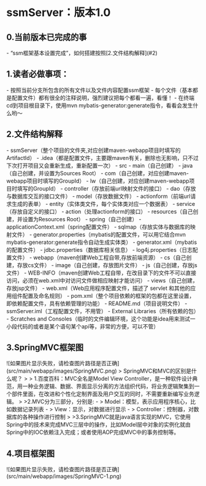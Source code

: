<h1 >ssmServer：版本1.0</h1>

<h2 >0.当前版本已完成的事</h2>
- “ssm框架基本设置完成”，如何搭建按照[2.文件结构解释](#2)

<h2 >1.读者必做事项：</h2>
- 按照当前分支所包含的所有文件以及文件内容配置ssm框架
- 每个文件（基本都是配置文件）都有很全的注释说明，强烈建议把每个都看一遍，看懂！
- 在终端cd到项目根目录下，使用mvn mybatis-generator:generate指令，看看会发生什么哟～

<h2 id="2">2.文件结构解释</h2>
- ssmServer（整个项目的文件夹,对应创建maven-webapp项目时填写的ArtifactId）
    - .idea（都是配置文件，主要跟maven有关，删除也无影响，只不过下次打开项目又会重新生成，重新配置一次）
    - src
        - main（自己创建）
            - java（自己创建，并设置为Sources Root）
                - com（自己创建，对应创建maven-webapp项目时填写的GroupId）
                    - lw（自己创建，对应创建maven-webapp项目时填写的GroupId）
                        - controller（存放前端url映射文件的接口）
                        - dao（存放与数据库交互的接口文件）
                        - model（存放数据文件）
                            - actionform（前端url请求生成的表单）
                            - entity（实体类文件，每个实体类对应一个数据表）
                        - service（存放自定义的接口）
                            - action（处理actionform的接口）
            - resources（自己创建，并设置为Resources Root）
                - spring（自己创建）
                    - applicationContext.xml（spring配置文件）
                - sqlmap（存放实体与数据库的映射文件）
                - generator.properties（mybatis的配置文件，可以用它结合mvn mybatis-generator:generate指令自动生成实体类）
                - generator.xml（mybatis的配置文件）
                - jdbc.properties（数据库相关信息）
                - log4j.properties（日志配置文件）
            - webapp（maven创建Web工程自带,存放前端资源）
                - cs（自己创建，存放cs文件）
                - image（自己创建，存放图片文件）
                - js（自己创建，存放js文件）
                - WEB-INFO（maven创建Web工程自带，在改目录下的文件不可以直接访问，必须在web.xml中对访问文件做相应映射才能访问）
                    - views（自己创建，存放jsp文件）
                    - web.xml（Web应用程序配置文件，描述了 servlet 和其他的应用组件配置及命名规则） 
    - pom.xml（整个项目依赖的框架的包都在这里设置，即依赖配置文件，具有依赖管理的功能）
    - README.md（项目说明文件）
    - ssmServer.iml（工程配置文件，不用管）
- External Libraries（所有依赖的包）
- Scratches and Consoles（临时的文件编辑环境，这个功能是idea用来测试一小段代码的或者是某个语句某个api等，非常的方便，可以不管）

<h2>3.SpringMVC框架图</h2>
![如果图片显示失败，请检查图片路径是否正确](src/main/webapp/images/SpringMVC.png)
> SpringMVC和MVC的区别是什么呢？
>
> 1.百度百科：MVC全名是Model View Controller，是一种软件设计典范，用一种业务逻辑、数据、界面显示分离的方法组织代码，将业务逻辑聚集到一个部件里面，在改进和个性化定制界面及用户交互的同时，不需要重新编写业务逻辑。
> 
>2.MVC分为三部分，分别是:
- > Model：模型，表示应用程序核心，比如数据记录列表
- > View：显示，对数据进行显示
- > Controller：控制器，对数据库的各种操作进行控制
>
>3.SpringMVC就是java语言实现的MVC，它使用Spring中的技术来完成MVC三层中的操作，比如Model层中对象的实例化就由Spring中的IOC依赖注入完成；或者使用AOP完成MVC中的事务控制等。

<h2>4.项目框架图</h2>
![如果图片显示失败，请检查图片路径是否正确](src/main/webapp/images/SpringMVC-1.png)